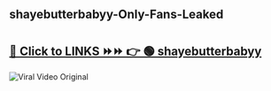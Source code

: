 
 ## shayebutterbabyy-Only-Fans-Leaked

# <h2><a href="https://clipsfans.com/shayebutterbabyy&ref=git">🔗 Click to LINKS ⏩⏩ 👉 🟢 shayebutterbabyy </a></h2>

<a href="https://clipsfans.com/shayebutterbabyy&ref=git" rel="nofollow" data-target="animated-image.originalLink"><img src="https://i.ibb.co.com/xMMVF88/686577567.gif" alt="Viral Video Original" style="max-width: 100%; display: inline-block;" data-target="animated-image.originalImage"></a>

